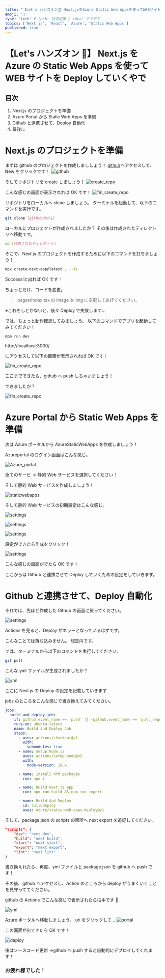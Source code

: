 ```yaml
---
title: "【Let's ハンズオン🤙】Next.jsをAzure Static Web Appsを使ってWEBサイトをデプロイ"
emoji: '🤙'
type: 'tech' # tech: 技術記事 / idea: アイデア
topics: ['Next.js', 'React', 'Azure', 'Static Web Apps']
published: true
---
```


# 【Let's ハンズオン 🤙】 Next.js を Azure の Static Web Apps を使って WEB サイトを Deploy していくやで

## 目次

1. Next.js のプロジェクトを準備
2. Azure Portal から Static Web Apps を準備
3. Github と連携させて、Deploy 自動化
4. 最後に

# Next.js のプロジェクトを準備

まずは github のプロジェクトを作成しまししょう！
[github](https://github.com/)へアクセスして、New をクリックです！
![github](/images/next_azure_deploy/github.png)

そしてリポジトリを create しましょう！
![create_repo](/images/next_azure_deploy/create_repo.png)

こんな感じの画面が表示されれば OK です！
![fin_create_repo](/images/next_azure_deploy/fin_create_repo.png)

リポジトリをローカルへ clone しましょう。
ターミナルを起動して、以下のコマンドを実行です。

```bash
git clone [githubのURL]
```

ローカルにプロジェクトが作成されましたか？
その後は作成されたディレクトリへ移動です。

```bash
cd [作成されたディレクトリ]
```

そこで、Next.js のプロジェクトを作成するために以下のコマンドを打ちましょう！

```bash
npx create-next-app@latest . --ts
```

Success!と出れば OK です！

ちょっとだけ、コードを変更。

> pages/index.tsx の Image を img に変更してあげてください。

※これをしとかないと、後々 Deploy で失敗します...

では、ちょっと動作確認してみましょう。
以下のコマンドでアプリを起動してみてください！

```bash
npm run dev
```

http://localhost:3000/

にアクセスして以下の画面が表示されれば OK です！

![fin_create_repo](/images/next_azure_deploy/nextjs.png)

ここまでできたら、github へ push しちゃいましょう！

できましたか？

![fin_create_repo](/images/next_azure_deploy/github_push.png)

# Azure Portal から Static Web Apps を準備

次は Azure ポータルから AzureStaticWebApps を作成しましょう！

Azureportal のログイン画面はこんな感じ。

![Azure_portal](/images/next_azure_deploy/azure_potral.png)

全てのサービ → 静的 Web サービスを選択してください！

そして静的 Web サービスを作成しましょう！

![staticwebapps](/images/next_azure_deploy/staticwebapps.png)

そして静的 Web サービスの初期設定はこんな感じ。

![settings](/images/next_azure_deploy/setting.png)

![settings](/images/next_azure_deploy/setting2.png)

![settings](/images/next_azure_deploy/setting3.png)

設定ができたら作成をクリック！

![settings](/images/next_azure_deploy/deploy_fin.png)

こんな感じの画面がでたら OK です！

ここからは Github と連携させて Deploy していくための設定をしていきます。

# Github と連携させて、Deploy 自動化

それでは、先ほど作成した Github の画面に戻ってください。

![settings](/images/next_azure_deploy/github2.png)

Actions を見ると、Deploy がエラーとなっているはずです。

こんなことでは落ち込みません。
想定内です。

では、ターミナルから以下のコマンドを実行してください。

```bash
git pull
```

こんな yml ファイルが生成されましたか？

![yml](/images/next_azure_deploy/ymlfile.png)

ここに Next.js の Deploy の設定を記載していきます

jobs のところをこんな感じで書き換えてみてください。

```yml
jobs:
  build_and_deploy_job:
    if: github.event_name == 'push' || (github.event_name == 'pull_request' && github.event.action != 'closed')
    runs-on: ubuntu-latest
    name: Build and Deploy Job
    steps:
      - uses: actions/checkout@v2
        with:
          submodules: true
      - name: Setup Node.js
        uses: actions/setup-node@v2
        with:
          node-version: 16.x

      - name: Install NPM packages
        run: npm i

      - name: Build Next.js app
        run: npm run build && npm run export

      - name: Build And Deploy
        id: builddeploy
        uses: Azure/static-web-apps-deploy@v1
```

そして、package.json の scripts の箇所へ next export を追記してください。

```json
"scripts": {
    "dev": "next dev",
    "build": "next build",
    "start": "next start",
    "export": "next export",
    "lint": "next lint"
}
```

書き換えれたら、再度、yml ファイルと package.json を github へ push です！

その後、github へアクセスし、Action のところから deploy がうまくいくことを見守っててください。

github の Actions でこんな感じで表示されたら拍手です 👏

![yml](/images/next_azure_deploy/deploy_success.png)

Azure ポータルへ移動しましょう。
url をクリックして...
![portal](/images/next_azure_deploy/deploy_portal.png)

この画面が出てきたら OK です！

![deploy](/images/next_azure_deploy/next_deploy.png)

後はソースコード更新 →github へ push すると自動的にデプロイしてくれます！

### お疲れ様でした！
